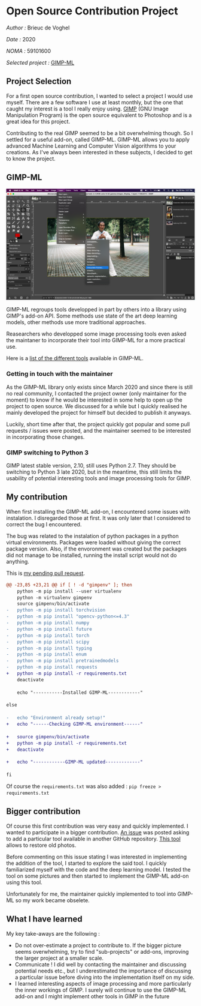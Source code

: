 # Open Source Contribution Project
*Author :* Brieuc de Voghel

*Date :* 2020

*NOMA :* 59101600

*Selected project :* [GIMP-ML](https://github.com/kritiksoman/GIMP-ML)

## Project Selection

For a first open source contribution, I wanted to select a project I would use myself. There are a few software I use at least monthly, but the one that caught my interest is a tool I really enjoy using. [GIMP](https://www.gimp.org/) (GNU Image Manipulation Program) is the open source equivalent to Photoshop and is a great idea for this project.

Contributing to the real GIMP seemed to be a bit overwhelming though. So I settled for a useful add-on, called GIMP-ML. GIMP-ML allows you to apply advanced Machine Learning and Computer Vision algorithms to your creations. As I've always been interested in these subjects, I decided to get to know the project.

## GIMP-ML

![GIMP-ML](https://github.com/kritiksoman/tmp/raw/master/screenshot.png)

GIMP-ML regroups tools developped in part by others into a library using GIMP's add-on API. Some methods use state of the art deep learning models, other methods use more traditional approaches.

Reasearchers who developped some image processing tools even asked the maintaner to incorporate their tool into GIMP-ML for a more practical use.


Here is a [list of the different tools](https://github.com/kritiksoman/GIMP-ML#tools) available in GIMP-ML.


### Getting in touch with the maintainer

As the GIMP-ML library only exists since March 2020 and since there is still no real community, I contacted the project owner (only maintainer for the moment) to know if he would be interested in some help to open up the project to open source. We discussed for a while but I quickly realised he mainly developed the project for himself but decided to publish it anyways.

Luckily, short time after that, the project quickly got popular and some pull requests / issues were posted, and the maintainer seemed to be interested in incorporating those changes.

### GIMP switching to Python 3

GIMP latest stable version, 2.10, still uses Python 2.7. They should be switching to Python 3 late 2020, but in the meantime, this still limits the usability of potential interesting tools and image processing tools for GIMP.

## My contribution

When first installing the GIMP-ML add-on, I encountered some issues with instalation. I disregarded those at first.
It was only later that I considered to correct the bug I encountered. 

The bug was related to the instalation of python packages in a python virtual environments. Packages were loaded without giving the correct package version.
Also, if the envoronment was created but the packages did not manage to be installed, running the install script would not do anything.

This is [my pending pull request](https://github.com/kritiksoman/GIMP-ML/pull/30).

``` diff
@@ -23,85 +23,21 @@ if [ ! -d "gimpenv" ]; then
	python -m pip install --user virtualenv
	python -m virtualenv gimpenv
	source gimpenv/bin/activate
-	python -m pip install torchvision
-	python -m pip install "opencv-python<=4.3"
-	python -m pip install numpy
-	python -m pip install future
-	python -m pip install torch
-	python -m pip install scipy
-	python -m pip install typing
-	python -m pip install enum
-	python -m pip install pretrainedmodels
-	python -m pip install requests
+	python -m pip install -r requirements.txt
	deactivate

	echo "-----------Installed GIMP-ML------------"

else

-	echo "Environment already setup!"
+	echo "------Checking GIMP-ML environment------"

+	source gimpenv/bin/activate
+	python -m pip install -r requirements.txt
+	deactivate

+	echo "------------GIMP-ML updated-------------"

fi
```

Of course the `requirements.txt` was also added : `pip freeze > requirements.txt`

## Bigger contribution

Of course this first contribution was very easy and quickly implemented. I wanted to participate in a bigger contribution. 
[An issue](https://github.com/kritiksoman/GIMP-ML/issues/29) was posted asking to add a particular tool available in another GitHub repository. [This tool](https://github.com/microsoft/Bringing-Old-Photos-Back-to-Life) allows to restore old photos.

Before commenting on this issue stating I was interested in implementing the addition of the tool, I started to explore the said tool. I quickly familiarized myself with the code and the deep learning model. I tested the tool on some pictures and then started to implement the GIMP-ML add-on using this tool.

Unfortunately for me, the maintainer quickly implemented to tool into GIMP-ML so my work became obselete.


## What I have learned

My key take-aways are the following :

* Do not over-estimate a project to contribute to. If the bigger picture seems overwhelming, try to find "sub-projects" or add-ons, improving the larger project at a smaller scale.
* Communicate ! I did well by contacting the maintainer and discussing potential needs etc., but I underestimated the importance of discussing a particular issue before diving into the implementation itself on my side.
* I learned interesting aspects of image processing and more particularly the inner workings of GIMP. I surely will continue to use the GIMP-ML add-on and I might implement other tools in GIMP in the future